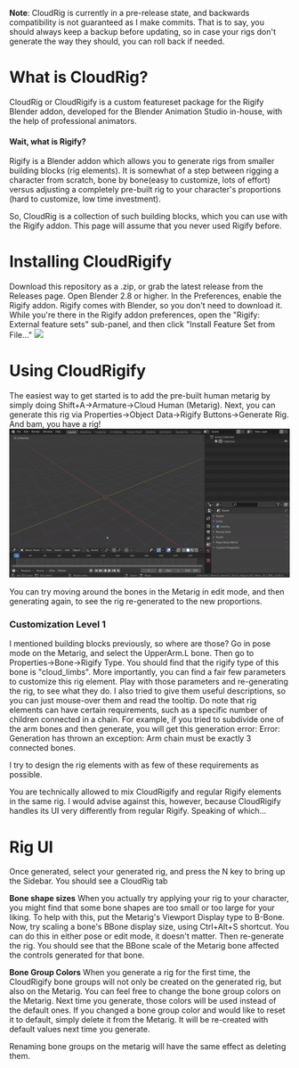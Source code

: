 **Note**: CloudRig is currently in a pre-release state, and backwards compatibility is not guaranteed as I make commits. 
That is to say, you should always keep a backup before updating, so in case your rigs don't generate the way they should, you can roll back if needed.

# What is CloudRig?
CloudRig or CloudRigify is a custom featureset package for the Rigify Blender addon, developed for the Blender Animation Studio in-house, with the help of professional animators.

#### Wait, what is Rigify?
Rigify is a Blender addon which allows you to generate rigs from smaller building blocks (rig elements).
It is somewhat of a step between rigging a character from scratch, bone by bone(easy to customize, lots of effort) versus adjusting a completely pre-built rig to your character's proportions (hard to customize, low time investment).

So, CloudRig is a collection of such building blocks, which you can use with the Rigify addon. This page will assume that you never used Rigify before.

# Installing CloudRigify
Download this repository as a .zip, or grab the latest release from the Releases page.
Open Blender 2.8 or higher. In the Preferences, enable the Rigify addon. Rigify comes with Blender, so you don't need to download it.
While you're there in the Rigify addon preferences, open the "Rigify: External feature sets" sub-panel, and then click "Install Feature Set from File..."
![](cloudrig/docs/featureset_load.gif)  

# Using CloudRigify
The easiest way to get started is to add the pre-built human metarig by simply doing Shift+A->Armature->Cloud Human (Metarig).
Next, you can generate this rig via Properties->Object Data->Rigify Buttons->Generate Rig.
And bam, you have a rig!  
![](cloudrig/docs/armature_generate.gif)  

You can try moving around the bones in the Metarig in edit mode, and then generating again, to see the rig re-generated to the new proportions.

### Customization Level 1
I mentioned building blocks previously, so where are those? Go in pose mode on the Metarig, and select the UpperArm.L bone. Then go to Properties->Bone->Rigify Type.
You should find that the rigify type of this bone is "cloud_limbs". More importantly, you can find a fair few parameters to customize this rig element. Play with those parameters and re-generating the rig, to see what they do. I also tried to give them useful descriptions, so you can just mouse-over them and read the tooltip.
Do note that rig elements can have certain requirements, such as a specific number of children connected in a chain. For example, if you tried to subdivide one of the arm bones and then generate, you will get this generation error:
Error: Generation has thrown an exception: Arm chain must be exactly 3 connected bones.

I try to design the rig elements with as few of these requirements as possible.

You are technically allowed to mix CloudRigify and regular Rigify elements in the same rig. I would advise against this, however, because CloudRigify handles its UI very differently from regular Rigify.
Speaking of which...

# Rig UI
Once generated, select your generated rig, and press the N key to bring up the Sidebar. You should see a CloudRig tab

**Bone shape sizes**
When you actually try applying your rig to your character, you might find that some bone shapes are too small or too large for your liking.
To help with this, put the Metarig's Viewport Display type to B-Bone.
<screenshot>
Now, try scaling a bone's BBone display size, using Ctrl+Alt+S shortcut. You can do this in either pose or edit mode, it doesn't matter. Then re-generate the rig.
You should see that the BBone scale of the Metarig bone affected the controls generated for that bone.

**Bone Group Colors**
When you generate a rig for the first time, the CloudRigify bone groups will not only be created on the generated rig, but also on the Metarig.
You can feel free to change the bone group colors on the Metarig. Next time you generate, those colors will be used instead of the default ones.
If you changed a bone group color and would like to reset it to default, simply delete it from the Metarig. It will be re-created with default values next time you generate.

Renaming bone groups on the metarig will have the same effect as deleting them.

<todo write more things>
